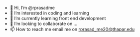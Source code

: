 - 👋 Hi, I’m @rprasadme
- 👀 I’m interested in coding and learning
- 🌱 I’m currently learning front end development
- 💞️ I’m looking to collaborate on ...
- 📫 How to reach me email me on rprasad_me20@thapar.edu

<!---
rprasadme/rprasadme is a ✨ special ✨ repository because its `README.md` (this file) appears on your GitHub profile.
You can click the Preview link to take a look at your changes.
--->
